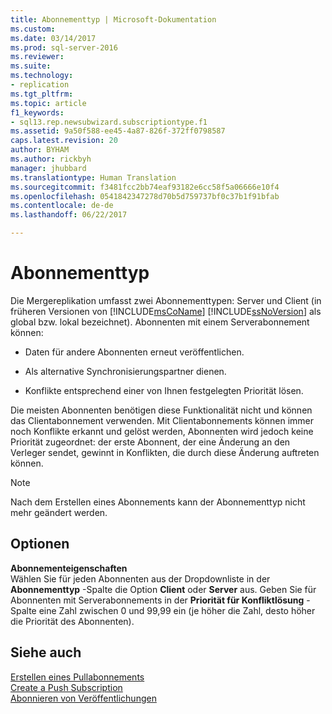 ```yaml
---
title: Abonnementtyp | Microsoft-Dokumentation
ms.custom: 
ms.date: 03/14/2017
ms.prod: sql-server-2016
ms.reviewer: 
ms.suite: 
ms.technology:
- replication
ms.tgt_pltfrm: 
ms.topic: article
f1_keywords:
- sql13.rep.newsubwizard.subscriptiontype.f1
ms.assetid: 9a50f588-ee45-4a87-826f-372ff0798587
caps.latest.revision: 20
author: BYHAM
ms.author: rickbyh
manager: jhubbard
ms.translationtype: Human Translation
ms.sourcegitcommit: f3481fcc2bb74eaf93182e6cc58f5a06666e10f4
ms.openlocfilehash: 0541842347278d70b5d759737bf0c37b1f91bfab
ms.contentlocale: de-de
ms.lasthandoff: 06/22/2017

---
```

# <a name="subscription-type"></a>Abonnementtyp
  Die Mergereplikation umfasst zwei Abonnementtypen: Server und Client (in früheren Versionen von [!INCLUDE[msCoName](../../includes/msconame-md.md)] [!INCLUDE[ssNoVersion](../../includes/ssnoversion-md.md)] als global bzw. lokal bezeichnet). Abonnenten mit einem Serverabonnement können:  
  
-   Daten für andere Abonnenten erneut veröffentlichen.  
  
-   Als alternative Synchronisierungspartner dienen.  
  
-   Konflikte entsprechend einer von Ihnen festgelegten Priorität lösen.  
  
 Die meisten Abonnenten benötigen diese Funktionalität nicht und können das Clientabonnement verwenden. Mit Clientabonnements können immer noch Konflikte erkannt und gelöst werden, Abonnenten wird jedoch keine Priorität zugeordnet: der erste Abonnent, der eine Änderung an den Verleger sendet, gewinnt in Konflikten, die durch diese Änderung auftreten können.  
  
> [!NOTE]  
>  Nach dem Erstellen eines Abonnements kann der Abonnementtyp nicht mehr geändert werden.  
  
## <a name="options"></a>Optionen  
 **Abonnementeigenschaften**  
 Wählen Sie für jeden Abonnenten aus der Dropdownliste in der **Abonnementtyp** -Spalte die Option **Client** oder **Server** aus. Geben Sie für Abonnenten mit Serverabonnements in der **Priorität für Konfliktlösung** -Spalte eine Zahl zwischen 0 und 99,99 ein (je höher die Zahl, desto höher die Priorität des Abonnenten).  
  
## <a name="see-also"></a>Siehe auch  
 [Erstellen eines Pullabonnements](../../relational-databases/replication/create-a-pull-subscription.md)   
 [Create a Push Subscription](../../relational-databases/replication/create-a-push-subscription.md)   
 [Abonnieren von Veröffentlichungen](../../relational-databases/replication/subscribe-to-publications.md)  
  
  
